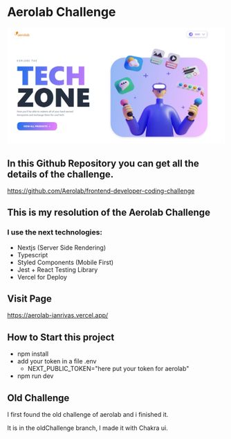 # Aerolab Challenge

![page Screen](./public/images/pageAerolab.jpg)

## In this Github Repository you can get all the details of the challenge.

https://github.com/Aerolab/frontend-developer-coding-challenge


## This is my resolution of the Aerolab Challenge
### I use the next technologies:
- Nextjs (Server Side Rendering)
- Typescript
- Styled Components (Mobile First)
- Jest + React Testing Library
- Vercel for Deploy

## Visit Page 

https://aerolab-ianrivas.vercel.app/

## How to Start this project

- npm install
- add your token in a file .env 
    - NEXT_PUBLIC_TOKEN="here put your token for aerolab"
- npm run dev

## Old Challenge 

I first found the old challenge of aerolab and i finished it.

It is in the oldChallenge branch, I made it with Chakra ui.